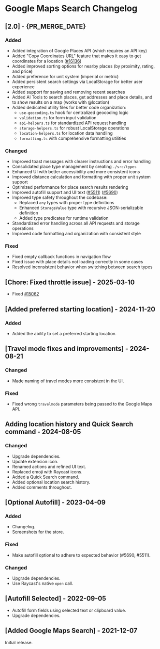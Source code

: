 # Google Maps Search Changelog
## [2.0] - {PR_MERGE_DATE}

### Added
- Added integration of Google Places API (which requires an API key)
- Added "Copy Coordinates URL" feature that makes it easy to get coordinates for a location ([#16136](https://github.com/raycast/extensions/issues/16136))
- Added improved sorting options for nearby places (by proximity, rating, and price)
- Added preference for unit system (imperial or metric)
- Added persistent search settings via LocalStorage for better user experience
- Added support for saving and removing recent searches
- Added AI Tools to search places, get addresses and place details, and to show results on a map (works with @location)
- Added dedicated utility files for better code organization:
  - `use-geocoding.ts` hook for centralized geocoding logic
  - `validation.ts` for form input validation
  - `api-helpers.ts` for standardized API request handling
  - `storage-helpers.ts` for robust LocalStorage operations
  - `location-helpers.ts` for location data handling
  - `formatting.ts` with comprehensive formatting utilities

### Changed
- Improved toast messages with clearer instructions and error handling
- Consolidated place type management by creating `./src/types`
- Enhanced UI with better accessibility and more consistent icons
- Improved distance calculation and formatting with proper unit system support
- Optimized performance for place search results rendering
- Improved autofill support and UI text ([#5511](https://github.com/raycast/extensions/issues/5511)) ([#5690](https://github.com/raycast/extensions/issues/5690))
- Improved type safety throughout the codebase:
  - Replaced `any` types with proper type definitions
  - Enhanced `StorageValue` type with recursive JSON-serializable definition
  - Added type predicates for runtime validation
- Standardized error handling across all API requests and storage operations
- Improved code formatting and organization with consistent style

### Fixed
- Fixed empty callback functions in navigation flow
- Fixed issue with place details not loading correctly in some cases
- Resolved inconsistent behavior when switching between search types

## [Chore: Fixed throttle issue] - 2025-03-10 

- Fixed [#15062](https://github.com/raycast/extensions/issues/15062)

## [Added preferred starting location] - 2024-11-20

### Added

- Added the ability to set a preferred starting location.

## [Travel mode fixes and improvements] - 2024-08-21

### Changed

- Made naming of travel modes more consistent in the UI.

### Fixed

- Fixed wrong `travelmode` parameters being passed to the Google Maps API.

## Adding location history and Quick Search command - 2024-08-05

### Changed

- Upgrade dependencies.
- Update extension icon.
- Renamed actions and refined UI text.
- Replaced emoji with Raycast icons.
- Added a Quick Search command.
- Added optional location search history.
- Added comments throughout.

## [Optional Autofill] - 2023-04-09

### Added

- Changelog.
- Screenshots for the store.

### Fixed

- Make autofill optional to adhere to expected behavior (#5690, #5511).

### Changed

- Upgrade dependencies.
- Use Raycast's native `open` call.

## [Autofill Selected] - 2022-09-05

- Autofill form fields using selected text or clipboard value.
- Upgrade dependencies.

## [Added Google Maps Search] - 2021-12-07

Initial release.

